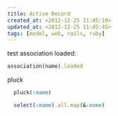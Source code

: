 ```yaml
---
title: Active Record
created_at: <2012-12-25 11:45:10>
updated_at: <2012-12-25 11:45:45>
tags: [model, web, rails, ruby]
---
```


test association loaded:

```ruby
association(name).loaded
```

pluck

```ruby
  pluck(:name)

  select(:name).all.map(&:name)
```

